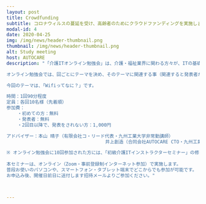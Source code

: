 ```yaml
---
layout: post
title: Crowdfunding
subtitle: コロナウィルスの蔓延を受け、高齢者のためにクラウドファンディングを実施します。
modal-id: 4
date: 2020-04-25
img: /img/news/header-thumbnail.png
thumbnail: /img/news/header-thumbnail.png
alt: Study meeting
host: AUTOCARE
description: "「介護ITオンライン勉強会」は、介護・福祉業界に関わる方々が、ITの基礎からIT機器運用ノウハウまで学べる勉強会です！

オンライン勉強会では、回ごとにテーマを決め、そのテーマに関連する事（関連すると発表者が思えばどんな内容でも結構です！）について事前に調べて、スライドを準備いただき、10分程度の発表をしていただきます。それに対して聴講者からの質問やコメントを受け付けます。

今回のテーマは、「Wifiってなに？」です。

時間：1回90分程度
定員：各回10名様（先着順）
参加費：
    ・初めての方：無料
    ・発表者：無料
    ・2回目以降で、発表をされない方：1,000円

アドバイザー：本山 晴子（有限会社コ・リード代表・九州工業大学非常勤講師）
                                    井上創造（合同会社AUTOCARE CTO・九州工業大学）

※ オンライン勉強会に10回参加された方には、「初級介護ITインストラクターセミナー」の修了を認定いたします。
　
本セミナーは、オンライン（Zoom・事前登録制インターネット参加）で実施します。
普段お使いのパソコンや、スマートフォン・タブレット端末でどこからでも参加が可能です。
お申込み後、開催日前日に送付します招待メールよりご参加ください。"



---
```


